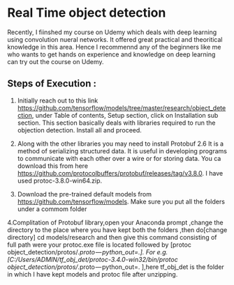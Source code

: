 # Real Time object detection 

Recently, I fiinshed my course on Udemy which deals with  deep learning using convolution nueral networks. It offered great practical and theoritical knowledge in this area. Hence I recommennd any of the beginners like me who wants to get hands on experience and knowledge on deep learning can try out the course on Udemy.

##  Steps of Execution : 

1. Initially reach out to this link https://github.com/tensorflow/models/tree/master/research/object_detection, under Table of contents, Setup section, click on Installation sub section.
This section basically deals with libraries required to run the objection detection. Install all and proceed.

2. Along with the other libraries you may need to install Protobuf 2.6 
It is a method of serializing structured data. It is useful in developing programs to communicate with each other over a wire or for storing data. You ca download this from here https://github.com/protocolbuffers/protobuf/releases/tag/v3.8.0.  I have used protoc-3.8.0-win64.zip.

3. Download the pre-trained default models from  https://github.com/tensorflow/models. Make sure you put all the folders under a commom folder


4.Complitation of Protobuf library,open your Anaconda prompt ,change the directory to the place where you have kept both the folders ,then do[change directory] cd models/research and then give this command consisting of full path were your protoc.exe file is located followed by [protoc object_detection/protos/*.proto — python_out=.].
For e.g. [C:/Users/ADMIN/tf_obj_det/protoc-3.4.0-win32/bin/protoc object_detection/protos/*.proto — python_out=. ],here tf_obj_det is the folder in which I have kept models and protoc file after unzipping.


